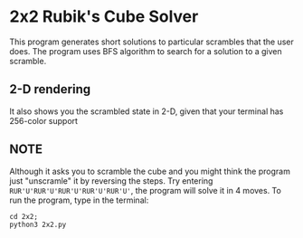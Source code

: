 # 2x2 Rubik's Cube Solver

This program generates short solutions to particular scrambles that the user does.
The program uses BFS algorithm to search for a solution to a given scramble.

## 2-D rendering

It also shows you the scrambled state in 2-D, given that your terminal has 256-color support

## NOTE
Although it asks you to scramble the cube and you might think the program just "unscramle" it by reversing the steps. Try entering ```RUR'U'RUR'U'RUR'U'RUR'U'RUR'U'```, the program will solve it in 4 moves.
To run the program, type in the terminal:

```
cd 2x2;
python3 2x2.py
```

